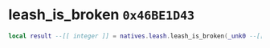 # leash_is_broken `0x46BE1D43`

```lua
local result --[[ integer ]] = natives.leash.leash_is_broken(_unk0 --[[ integer ]])
```